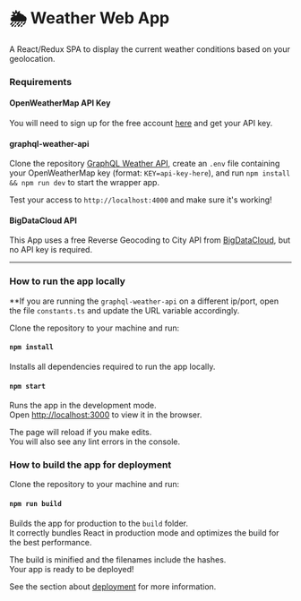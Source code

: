 # 🌦️ Weather Web App

A React/Redux SPA to display the current weather conditions based on your geolocation.

### Requirements 

#### OpenWeatherMap API Key 

You will need to sign up for the free account [here](https://openweathermap.org/api) and get your API key.

#### graphql-weather-api

Clone the repository [GraphQL Weather API](https://github.com/konstantinmuenster/graphql-weather-api), create an `.env` file containing your OpenWeatherMap key (format: `KEY=api-key-here`), and run `npm install && npm run dev` to start the wrapper app.

Test your access to `http://localhost:4000` and make sure it's working!

#### BigDataCloud API 

This App uses a free Reverse Geocoding to City API from [BigDataCloud](https://www.bigdatacloud.com/geocoding-apis/free-reverse-geocode-to-city-api), but no API key is required.

---
### How to run the app locally

**If you are running the `graphql-weather-api` on a different ip/port, open the file `constants.ts` and update the URL variable accordingly.

Clone the repository to your machine and run: 

#### `npm install`

Installs all dependencies required to run the app locally.

#### `npm start`

Runs the app in the development mode.<br />
Open [http://localhost:3000](http://localhost:3000) to view it in the browser.

The page will reload if you make edits.<br />
You will also see any lint errors in the console.

### How to build the app for deployment

Clone the repository to your machine and run: 

#### `npm run build`

Builds the app for production to the `build` folder.<br />
It correctly bundles React in production mode and optimizes the build for the best performance.

The build is minified and the filenames include the hashes.<br />
Your app is ready to be deployed!

See the section about [deployment](https://facebook.github.io/create-react-app/docs/deployment) for more information.